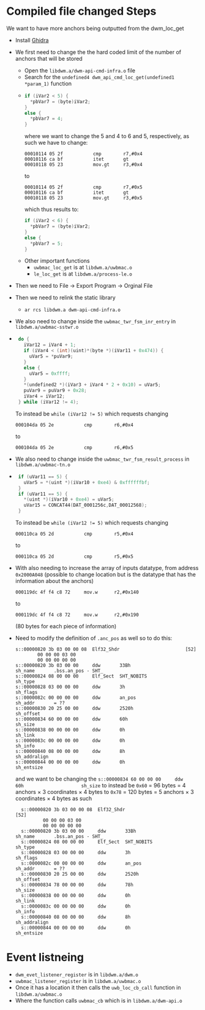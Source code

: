 # Compiled file changed Steps

We want to have more anchors being outputted from the dwm_loc_get

- Install [Ghidra](https://github.com/NationalSecurityAgency/ghidra)
- We first need to change the the hard coded limit of the number of anchors that will be stored 
  - Open the `libdwm.a/dwm-api-cmd-infra.o` file
  - Search for the `undefined4 dwm_api_cmd_loc_get(undefined1 *param_1)` function
  - ```C
    if (iVar2 < 5) {
      *pbVar7 = (byte)iVar2;
    }
    else {
      *pbVar7 = 4;
    }
    ```
    where we want to change the 5 and 4 to 6 and 5, respectively, as such we have to change:
    ```
    00010114 05 2f           cmp        r7,#0x4
    00010116 ca bf           itet       gt
    00010118 05 23           mov.gt     r3,#0x4
    ```
    to
    ```
    00010114 05 2f           cmp        r7,#0x5
    00010116 ca bf           itet       gt
    00010118 05 23           mov.gt     r3,#0x5
    ```
    which thus results to:
    ```C
    if (iVar2 < 6) {
      *pbVar7 = (byte)iVar2;
    }
    else {
      *pbVar7 = 5;
    }
    ```
  - Other important functions
    - `uwbmac_loc_get` is at `libdwm.a/uwbmac.o`
    - `le_loc_get` is at `libdwm.a/process-le.o`

- Then we need to File -> Export Program -> Orginal File
- Then we need to relink the static library
  - `ar rcs libdwm.a dwm-api-cmd-infra.o`


- We also need to change inside the `uwbmac_twr_fsm_inr_entry` in `libdwm.a/uwbmac-sstwr.o`
 - ```C
    do {
      iVar12 = iVar4 + 1;
      if (iVar4 < (int)(uint)*(byte *)(iVar11 + 0x474)) {
        uVar5 = *puVar9;
      }
      else {
        uVar5 = 0xffff;
      }
      *(undefined2 *)(iVar3 + iVar4 * 2 + 0x10) = uVar5;
      puVar9 = puVar9 + 0x28;
      iVar4 = iVar12;
    } while (iVar12 != 4);
    ```
    To instead be `while (iVar12 != 5)`
    which requests changing 
    ```
    000104da 05 2e           cmp        r6,#0x4
    ```
    to 
    ```
    000104da 05 2e           cmp        r6,#0x5
    ```
- We also need to change inside the `uwbmac_twr_fsm_result_process` in `libdwm.a/uwbmac-tn.o`
 - ```C
    if (uVar11 == 5) {
      uVar5 = *(uint *)(iVar10 + 0xe4) & 0xffffffbf;
    }
    if (uVar11 == 5) {
      *(uint *)(iVar10 + 0xe4) = uVar5;
      uVar15 = CONCAT44(DAT_0001256c,DAT_00012568);
    }
    ```
    To instead be `while (iVar12 != 5)`
    which requests changing 
    ```
    000110ca 05 2d           cmp        r5,#0x4

    ```
    to 
    ```
    000110ca 05 2d           cmp        r5,#0x5
    ```
  - With also needing to increase the array of inputs datatype, from address `0x2000A048` (possible to change location but is the datatype that has the information about the anchors)
    ```
    000119dc 4f f4 c8 72     mov.w      r2,#0x140
    ```
    to
    ```
    000119dc 4f f4 c8 72     mov.w      r2,#0x190
    ```
    (80 bytes for each piece of information)

  - Need to modify the definition of `.anc_pos` as well so to do this:
      ```
      s::00000820 3b 03 00 00 08  Elf32_Shdr                        [52]
              00 00 00 03 00 
              00 00 00 00 00
      s::00000820 3b 03 00 00     ddw       33Bh                    sh_name       .bss.an_pos - SHT_
      s::00000824 08 00 00 00     Elf_Sect  SHT_NOBITS              sh_type
      s::00000828 03 00 00 00     ddw       3h                      sh_flags
      s::0000082c 00 00 00 00     ddw       an_pos                  sh_addr       = ??
      s::00000830 20 25 00 00     ddw       2520h                   sh_offset
      s::00000834 60 00 00 00     ddw       60h                     sh_size
      s::00000838 00 00 00 00     ddw       0h                      sh_link
      s::0000083c 00 00 00 00     ddw       0h                      sh_info
      s::00000840 08 00 00 00     ddw       8h                      sh_addralign
      s::00000844 00 00 00 00     ddw       0h                      sh_entsize
    ```
    and we want to be changing the `s::00000834 60 00 00 00     ddw       60h                     sh_size` to instead be `0x60` = 96 bytes = 4 anchors × 3 coordinates × 4 bytes to `0x78` = 120 bytes = 5 anchors × 3 coordinates × 4 bytes as such
    ```
      s::00000820 3b 03 00 00 08  Elf32_Shdr                        [52]
              00 00 00 03 00 
              00 00 00 00 00
      s::00000820 3b 03 00 00     ddw       33Bh                    sh_name       .bss.an_pos - SHT_
      s::00000824 08 00 00 00     Elf_Sect  SHT_NOBITS              sh_type
      s::00000828 03 00 00 00     ddw       3h                      sh_flags
      s::0000082c 00 00 00 00     ddw       an_pos                  sh_addr       = ??
      s::00000830 20 25 00 00     ddw       2520h                   sh_offset
      s::00000834 78 00 00 00     ddw       78h                     sh_size
      s::00000838 00 00 00 00     ddw       0h                      sh_link
      s::0000083c 00 00 00 00     ddw       0h                      sh_info
      s::00000840 08 00 00 00     ddw       8h                      sh_addralign
      s::00000844 00 00 00 00     ddw       0h                      sh_entsize
    ```

# Event listneing

- `dwm_evet_listener_register` is in `libdwm.a/dwm.o`
- `uwbmac_listener_register` is in `libdwm.a/uwbmac.o`
- Once it has a location it then calls the `uwb_loc_cb_call` function in `libdwm.a/uwbmac.o`
- Where the function calls `uwbmac_cb` which is in `libdwm.a/dwm-api.o`

